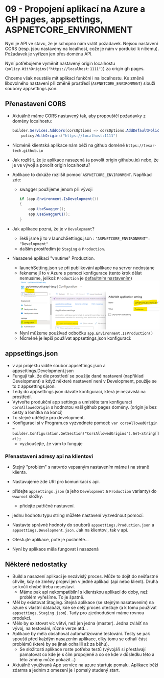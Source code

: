 # 09 - Propojení aplikací na Azure a GH pages, appsettings, ASPNETCORE_ENVIRONMENT

Nyní je API ve stavu, že je schopno nám vrátit požadavek. Nejsou nastavení CORS (resp. jsou nastaveny na localhost, cože je nám v pordukci k ničemu). Požadavek je vyřízen jen přes doménu API.

Nyní potřebujeme vyměnit nastavený origin localhostu (`policy.WithOrigins("https://localhost:1111")`) za origin gh pages.

Chceme však neustále mít aplikaci funkční i na localhostu. Ke změně libovolného nastavení při změně prostředí (`ASPNETCORE_ENVIRONMENT`) slouží soubory appsettings.json.

## Přenastavení CORS

- Aktuálně máme CORS nastavený tak, aby propouštěl požadavky z domény localhostu: 

  ```csharp
  builder.Services.AddCors(corsOptions => corsOptions.AddDefaultPolicy(policy =>
      policy.WithOrigins("https://localhost:1111")
  ```

- Nicméně klientská aplikace nám běží na github doméně `https://tesar-tech.github.io`
- Jak rozlišit, že je aplikace nasazená (a povolit origin githubu.io) nebo, že je ve vývoji a povolit origin localhostu? 
- Aplikace to dokáže rozlišit pomocí `ASPNETCORE_ENVIRONMENT`. Napříkad zde:
  - swagger použijeme jenom při vývoji

    ```csharp
    if (app.Environment.IsDevelopment())
    {
        app.UseSwagger();
        app.UseSwaggerUI();
    }
    ```

- Jak aplikace pozná, že je v `Development`?
  - řekli jsme jí to v launchSettings.json :  `"ASPNETCORE_ENVIRONMENT": "Development"`
  - dalším prostředím je `Staging` a `Production`.
- Nasazené aplikaci "vnutíme" Production.
  - launchSetting.json se při publikování aplikace na server nedostane
  - řekneme jí to v Azure s pomocí konfigurace (tento krok dělat nemusíme, jelikož `Production` je [defaultním nastavením](https://docs.microsoft.com/en-us/aspnet/core/fundamentals/environments?view=aspnetcore-6.0#azure-app-service))
   ![](media/msazureconfig.png) 
  - Nyní můžeme používad odbočku `app.Environment.IsProduction()`
  - Nicméně je lepší používat appsettings.json konfiguraci:

## appsettings.json

- v api projektu vidíte soubor appsettings.json a appsettings.Development.json
- Fungují tak, že dle prostředí se použije dané nastavení (například Development) a když některé nastavení není v Development, použije se to z appsettings.json.
- Tedy do appsettings.json dáváte konfiguraci, která je nezávislá na prostředí.
- Vytvořte produkční app settings a umístěte tam konfiguraci `CorsAllowedOrigin` s hodnotou vaší github pages domény. (origin je bez cesty a lomítka na konci)
- To stejné udělejte pro development.
- Konfiguraci si v Program.cs vyzvednete pomocí: `var corsAllowedOrigin = builder.Configuration.GetSection("CorsAllowedOrigins").Get<string[]>();`
  - vyzkoušejte, že vám to funguje

### Přenastavení adresy api na klientovi

- Stejný "problém" s natvrdo vepsaným nastavením máme i na straně klienta.
- Nastavujeme zde URI pro komunikaci s api.
- přidejte `appsettings.json` (a jeho `Development` a `Production` varianty) do `wwwroot` složky.
  - přidejte patřičné nastavení. 
- jednu hodnotu typu string můžete nastavení vyzvednout pomocí: 


- Nastavte správné hodnoty do souborů `appsettings.Production.json` a `appsettings.Development.json`. Jak na klientovi, tak v api.

- Otestujte aplikace, poté je pushněte...
- Nyní by aplikace měla fungovat i nasazená

## Některé nedostatky

- Build a nasazení aplikací je nezávislý proces. Může to dojít do nešťastné chvíle, kdy se změny projeví jen v jedné aplikaci (api nebo klient). Druhá se kvůli chybě třeba nesestaví.
  - Máme pak api nekompatibilní s klientskou aplikací do doby, než problém vyřešíme. To je špatně.
- Měl by existovat Staging. Stejná aplikace (se stejným nasatavením) na azure s vlastní databází, kde se celý proces otestuje (a k tomu používat `appsettings.Staging.json`). Tady pro zjednodušení máme rovnou produkci.
- Mělo by existovat víc větví, než jen jedna (master). Jedna zvlášť na vývoj, na testování, různé verze atd...
- Aplikace by měla obsahovat automatizované testování. Testy se pak spouští před každým nasazením aplikace, díky tomu se odhalí část problémů (které by se jinak odhalili až za běhu).
  - Se složitostí aplikace roste potřeba testů (vývojáři si přestávají pamatovat co kde je s čím propojené a co se kde v důsledku této a této změny může pokazit...)
- Aktuálně využívaná App service na azure startuje pomalu. Aplikace běží zdarma a jedním z omezení je i pomalý studený start.